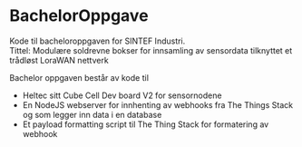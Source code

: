 # BachelorOppgave
Kode til bacheloroppgaven for SINTEF Industri.  
Tittel: Modulære soldrevne bokser for innsamling av sensordata
tilknyttet et trådløst LoraWAN nettverk

Bachelor oppgaven består av kode til 
- Heltec sitt Cube Cell Dev board V2 for sensornodene
- En NodeJS webserver for innhenting av webhooks fra The Things Stack og som legger inn data i en database
- Et payload formatting script til The Thing Stack for formatering av webhook

